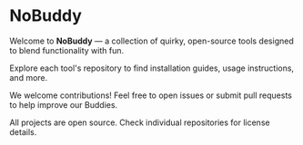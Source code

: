 # NoBuddy

Welcome to **NoBuddy** — a collection of quirky, open-source tools designed to blend functionality with fun.


Explore each tool's repository to find installation guides, usage instructions, and more.


We welcome contributions! Feel free to open issues or submit pull requests to help improve our Buddies.


All projects are open source. Check individual repositories for license details.
